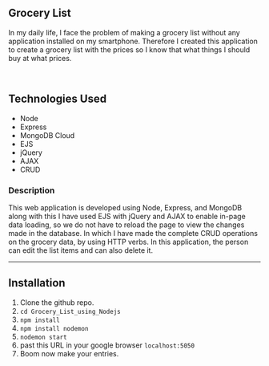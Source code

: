 ## Grocery List 
In my daily life, I face the problem of making a grocery list without any application installed on my smartphone. Therefore I created this application to create a grocery list with the prices so I know that what things I should buy at what prices. 
 
<br>

## Technologies Used

<ul>
<li>Node</li>
<li>Express</li>
<li>MongoDB Cloud</li>
<li>EJS</li>
<li>jQuery</li>
<li>AJAX</li>
<li>CRUD</li>
</ul>


### Description
<p>This web application is developed using Node, Express, and MongoDB along with this I have used EJS with jQuery and AJAX to enable in-page data loading, so we do not have to reload the page to view the changes made in the database. In which I have made the complete CRUD operations on the grocery data, by using HTTP verbs. In this application, the person can edit the list items and can also delete it.</p>

<hr>

## Installation 
1. Clone the github repo. 
2. `cd Grocery_List_using_Nodejs`
3. `npm install`
4. `npm install nodemon`
5.  `nodemon start`
6. past this URL in your google browser `localhost:5050`
7. Boom now make your entries. 



